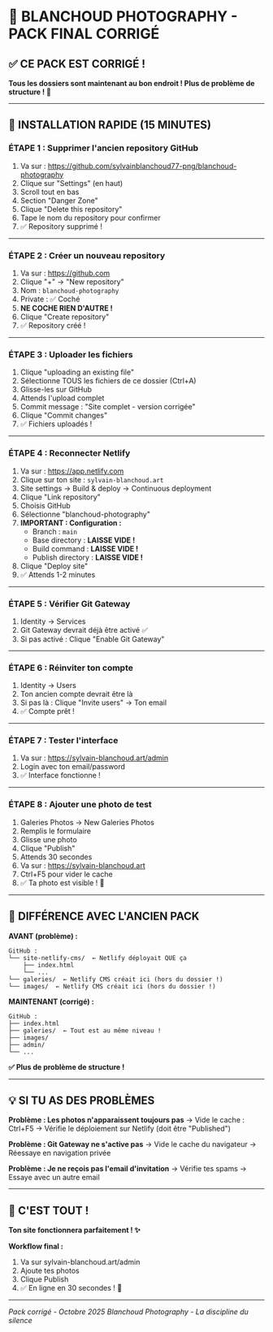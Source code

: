 # 🎨 BLANCHOUD PHOTOGRAPHY - PACK FINAL CORRIGÉ

## ✅ **CE PACK EST CORRIGÉ !**

**Tous les dossiers sont maintenant au bon endroit ! Plus de problème de structure ! 🎉**

---

## 🚀 **INSTALLATION RAPIDE (15 MINUTES)**

### **ÉTAPE 1 : Supprimer l'ancien repository GitHub**

1. Va sur : https://github.com/sylvainblanchoud77-png/blanchoud-photography
2. Clique sur "Settings" (en haut)
3. Scroll tout en bas
4. Section "Danger Zone"
5. Clique "Delete this repository"
6. Tape le nom du repository pour confirmer
7. ✅ Repository supprimé !

---

### **ÉTAPE 2 : Créer un nouveau repository**

1. Va sur : https://github.com
2. Clique "+" → "New repository"
3. Nom : `blanchoud-photography`
4. Private : ✅ Coché
5. **NE COCHE RIEN D'AUTRE !**
6. Clique "Create repository"
7. ✅ Repository créé !

---

### **ÉTAPE 3 : Uploader les fichiers**

1. Clique "uploading an existing file"
2. Sélectionne TOUS les fichiers de ce dossier (Ctrl+A)
3. Glisse-les sur GitHub
4. Attends l'upload complet
5. Commit message : "Site complet - version corrigée"
6. Clique "Commit changes"
7. ✅ Fichiers uploadés !

---

### **ÉTAPE 4 : Reconnecter Netlify**

1. Va sur : https://app.netlify.com
2. Clique sur ton site : `sylvain-blanchoud.art`
3. Site settings → Build & deploy → Continuous deployment
4. Clique "Link repository"
5. Choisis GitHub
6. Sélectionne "blanchoud-photography"
7. **IMPORTANT : Configuration :**
   - Branch : `main`
   - Base directory : **LAISSE VIDE !**
   - Build command : **LAISSE VIDE !**
   - Publish directory : **LAISSE VIDE !**
8. Clique "Deploy site"
9. ✅ Attends 1-2 minutes

---

### **ÉTAPE 5 : Vérifier Git Gateway**

1. Identity → Services
2. Git Gateway devrait déjà être activé ✅
3. Si pas activé : Clique "Enable Git Gateway"

---

### **ÉTAPE 6 : Réinviter ton compte**

1. Identity → Users
2. Ton ancien compte devrait être là
3. Si pas là : Clique "Invite users" → Ton email
4. ✅ Compte prêt !

---

### **ÉTAPE 7 : Tester l'interface**

1. Va sur : https://sylvain-blanchoud.art/admin
2. Login avec ton email/password
3. ✅ Interface fonctionne !

---

### **ÉTAPE 8 : Ajouter une photo de test**

1. Galeries Photos → New Galeries Photos
2. Remplis le formulaire
3. Glisse une photo
4. Clique "Publish"
5. Attends 30 secondes
6. Va sur : https://sylvain-blanchoud.art
7. Ctrl+F5 pour vider le cache
8. ✅ Ta photo est visible ! 🎉

---

## 🎯 **DIFFÉRENCE AVEC L'ANCIEN PACK**

**AVANT (problème) :**
```
GitHub :
└── site-netlify-cms/  ← Netlify déployait QUE ça
    ├── index.html
    └── ...
└── galeries/  ← Netlify CMS créait ici (hors du dossier !)
└── images/  ← Netlify CMS créait ici (hors du dossier !)
```

**MAINTENANT (corrigé) :**
```
GitHub :
├── index.html
├── galeries/  ← Tout est au même niveau !
├── images/
├── admin/
└── ...
```

**✅ Plus de problème de structure !**

---

## 💡 **SI TU AS DES PROBLÈMES**

**Problème : Les photos n'apparaissent toujours pas**
→ Vide le cache : Ctrl+F5
→ Vérifie le déploiement sur Netlify (doit être "Published")

**Problème : Git Gateway ne s'active pas**
→ Vide le cache du navigateur
→ Réessaye en navigation privée

**Problème : Je ne reçois pas l'email d'invitation**
→ Vérifie tes spams
→ Essaye avec un autre email

---

## 🎉 **C'EST TOUT !**

**Ton site fonctionnera parfaitement ! ✨**

**Workflow final :**
1. Va sur sylvain-blanchoud.art/admin
2. Ajoute tes photos
3. Clique Publish
4. ✅ En ligne en 30 secondes ! 📸

---

*Pack corrigé - Octobre 2025*
*Blanchoud Photography - La discipline du silence*
 
